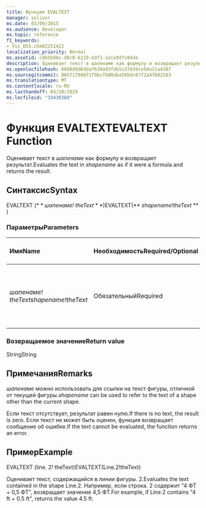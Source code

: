 ```yaml
---
title: Функция EVALTEXT
manager: soliver
ms.date: 03/09/2015
ms.audience: Developer
ms.topic: reference
f1_keywords:
- Vis_DSS.chm82251422
localization_priority: Normal
ms.assetid: c9b5b96c-d8c8-6119-e3f1-a2ce9d7c043e
description: Оценивает текст в шапенаме как формулу и возвращает результат.
ms.openlocfilehash: 6600d9d6ddaf630a93fdb5c37639ce50a21a4307
ms.sourcegitcommit: 8657170d071f9bcf680aba50b9c07f2a4fb82283
ms.translationtype: MT
ms.contentlocale: ru-RU
ms.lasthandoff: 04/28/2019
ms.locfileid: "33438360"
---
```

# <a name="evaltext-function"></a><span data-ttu-id="dc10d-103">Функция EVALTEXT</span><span class="sxs-lookup"><span data-stu-id="dc10d-103">EVALTEXT Function</span></span>

<span data-ttu-id="dc10d-104">Оценивает текст в _шапенаме_ как формулу и возвращает результат.</span><span class="sxs-lookup"><span data-stu-id="dc10d-104">Evaluates the text in  _shapename_ as if it were a formula and returns the result.</span></span> 
  
## <a name="syntax"></a><span data-ttu-id="dc10d-105">Синтаксис</span><span class="sxs-lookup"><span data-stu-id="dc10d-105">Syntax</span></span>

<span data-ttu-id="dc10d-106">EVALTEXT (\* \* *шапенаме! theText* \* \*)</span><span class="sxs-lookup"><span data-stu-id="dc10d-106">EVALTEXT(\*\* *shapename!theText* \*\* )</span></span> 
  
### <a name="parameters"></a><span data-ttu-id="dc10d-107">Параметры</span><span class="sxs-lookup"><span data-stu-id="dc10d-107">Parameters</span></span>

|<span data-ttu-id="dc10d-108">**Имя**</span><span class="sxs-lookup"><span data-stu-id="dc10d-108">**Name**</span></span>|<span data-ttu-id="dc10d-109">**Необходимость**</span><span class="sxs-lookup"><span data-stu-id="dc10d-109">**Required/Optional**</span></span>|<span data-ttu-id="dc10d-110">**Тип данных**</span><span class="sxs-lookup"><span data-stu-id="dc10d-110">**Data Type**</span></span>|<span data-ttu-id="dc10d-111">**Описание**</span><span class="sxs-lookup"><span data-stu-id="dc10d-111">**Description**</span></span>|
|:-----|:-----|:-----|:-----|
| <span data-ttu-id="dc10d-112">_шапенаме! theText_</span><span class="sxs-lookup"><span data-stu-id="dc10d-112">_shapename!theText_</span></span> <br/> |<span data-ttu-id="dc10d-113">Обязательный</span><span class="sxs-lookup"><span data-stu-id="dc10d-113">Required</span></span>  <br/> |<span data-ttu-id="dc10d-114">**String**</span><span class="sxs-lookup"><span data-stu-id="dc10d-114">**String**</span></span> <br/> |<span data-ttu-id="dc10d-115">Ячейка, вызываемая при изменении композиции текста связанной фигуры.</span><span class="sxs-lookup"><span data-stu-id="dc10d-115">A cell that is triggered when the associated shape's text composition changes.</span></span>  <br/> |
   
### <a name="return-value"></a><span data-ttu-id="dc10d-116">Возвращаемое значение</span><span class="sxs-lookup"><span data-stu-id="dc10d-116">Return value</span></span>

<span data-ttu-id="dc10d-117">String</span><span class="sxs-lookup"><span data-stu-id="dc10d-117">String</span></span>
  
## <a name="remarks"></a><span data-ttu-id="dc10d-118">Примечания</span><span class="sxs-lookup"><span data-stu-id="dc10d-118">Remarks</span></span>

 <span data-ttu-id="dc10d-119">_шапенаме_ можно использовать для ссылки на текст фигуры, отличной от текущей фигуры.</span><span class="sxs-lookup"><span data-stu-id="dc10d-119">_shapename_ can be used to refer to the text of a shape other than the current shape.</span></span> 
  
<span data-ttu-id="dc10d-120">Если текст отсутствует, результат равен нулю.</span><span class="sxs-lookup"><span data-stu-id="dc10d-120">If there is no text, the result is zero.</span></span> <span data-ttu-id="dc10d-121">Если текст не может быть оценен, функция возвращает сообщение об ошибке.</span><span class="sxs-lookup"><span data-stu-id="dc10d-121">If the text cannot be evaluated, the function returns an error.</span></span>
  
## <a name="example"></a><span data-ttu-id="dc10d-122">Пример</span><span class="sxs-lookup"><span data-stu-id="dc10d-122">Example</span></span>

<span data-ttu-id="dc10d-123">EVALTEXT (line. 2! theText)</span><span class="sxs-lookup"><span data-stu-id="dc10d-123">EVALTEXT(Line.2!theText)</span></span> 
  
<span data-ttu-id="dc10d-124">Оценивает текст, содержащийся в линии фигуры. 2.</span><span class="sxs-lookup"><span data-stu-id="dc10d-124">Evaluates the text contained in the shape Line.2.</span></span> <span data-ttu-id="dc10d-125">Например, если строка. 2 содержит "4 ФТ + 0,5 ФТ", возвращает значение 4,5 ФТ.</span><span class="sxs-lookup"><span data-stu-id="dc10d-125">For example, if Line.2 contains "4 ft + 0.5 ft", returns the value 4.5 ft.</span></span> 
  

